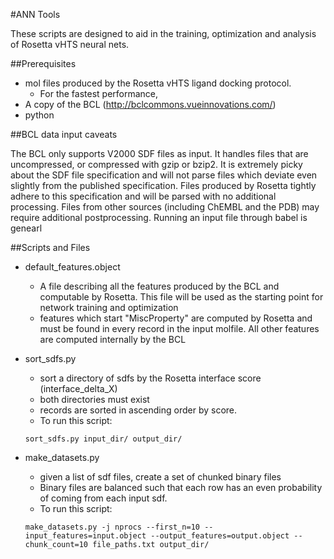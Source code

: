 #ANN Tools


These scripts are designed to aid in the training, optimization and analysis of Rosetta vHTS neural nets. 

##Prerequisites

* mol files produced by the Rosetta vHTS ligand docking protocol.
   * For the fastest performance, 
* A copy of the BCL (http://bclcommons.vueinnovations.com/)
* python

##BCL data input caveats

The BCL only supports V2000 SDF files as input.  It handles files that are uncompressed, or compressed with gzip or bzip2.  It is extremely picky about the SDF file specification and will not parse files which deviate even slightly from the published specification.  Files produced by Rosetta tightly adhere to this specification and will be parsed with no additional processing.  Files from other sources (including ChEMBL and the PDB) may require additional postprocessing.  Running an input file through babel is genearl 

##Scripts and Files

* default_features.object
   * A file describing all the features produced by the BCL and computable by Rosetta.  This file will be used as the starting point for network training and optimization
   * features which start "MiscProperty" are computed by Rosetta and must be found in every record in the input molfile. All other features are computed internally by the BCL
   
* sort_sdfs.py
   * sort a directory of sdfs by the Rosetta interface score (interface_delta_X)
   * both directories must exist
   * records are sorted in ascending order by score. 
   * To run this script:
   
   ```
   sort_sdfs.py input_dir/ output_dir/
   ```

* make_datasets.py
   * given a list of sdf files, create a set of chunked binary files
   * Binary files are balanced such that each row has an even probability of coming from each input sdf.
   * To run this script:
   
   ```
   make_datasets.py -j nprocs --first_n=10 --input_features=input.object --output_features=output.object --chunk_count=10 file_paths.txt output_dir/
   ```
